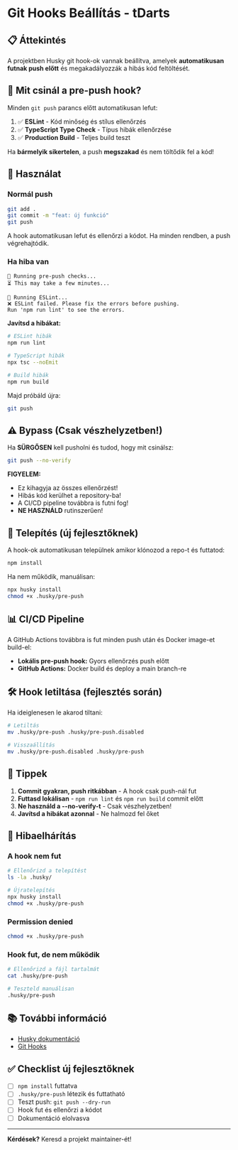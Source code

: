 # Git Hooks Beállítás - tDarts

## 📋 Áttekintés

A projektben Husky git hook-ok vannak beállítva, amelyek **automatikusan futnak push előtt** és megakadályozzák a hibás kód feltöltését.

## 🎯 Mit csinál a pre-push hook?

Minden `git push` parancs előtt automatikusan lefut:

1. ✅ **ESLint** - Kód minőség és stílus ellenőrzés
2. ✅ **TypeScript Type Check** - Típus hibák ellenőrzése
3. ✅ **Production Build** - Teljes build teszt

Ha **bármelyik sikertelen**, a push **megszakad** és nem töltődik fel a kód!

## 🚀 Használat

### Normál push

```bash
git add .
git commit -m "feat: új funkció"
git push
```

A hook automatikusan lefut és ellenőrzi a kódot. Ha minden rendben, a push végrehajtódik.

### Ha hiba van

```
🚀 Running pre-push checks...
⏳ This may take a few minutes...

📝 Running ESLint...
❌ ESLint failed. Please fix the errors before pushing.
Run 'npm run lint' to see the errors.
```

**Javítsd a hibákat:**

```bash
# ESLint hibák
npm run lint

# TypeScript hibák
npx tsc --noEmit

# Build hibák
npm run build
```

Majd próbáld újra:

```bash
git push
```

## ⚠️ Bypass (Csak vészhelyzetben!)

Ha **SÜRGŐSEN** kell pusholni és tudod, hogy mit csinálsz:

```bash
git push --no-verify
```

**FIGYELEM:** 
- Ez kihagyja az összes ellenőrzést!
- Hibás kód kerülhet a repository-ba!
- A CI/CD pipeline továbbra is futni fog!
- **NE HASZNÁLD** rutinszerűen!

## 🔧 Telepítés (új fejlesztőknek)

A hook-ok automatikusan települnek amikor klónozod a repo-t és futtatod:

```bash
npm install
```

Ha nem működik, manuálisan:

```bash
npx husky install
chmod +x .husky/pre-push
```

## 📊 CI/CD Pipeline

A GitHub Actions továbbra is fut minden push után és Docker image-et build-el:

- **Lokális pre-push hook:** Gyors ellenőrzés push előtt
- **GitHub Actions:** Docker build és deploy a main branch-re

## 🛠️ Hook letiltása (fejlesztés során)

Ha ideiglenesen le akarod tiltani:

```bash
# Letiltás
mv .husky/pre-push .husky/pre-push.disabled

# Visszaállítás
mv .husky/pre-push.disabled .husky/pre-push
```

## 📝 Tippek

1. **Commit gyakran, push ritkábban** - A hook csak push-nál fut
2. **Futtasd lokálisan** - `npm run lint` és `npm run build` commit előtt
3. **Ne használd a --no-verify-t** - Csak vészhelyzetben!
4. **Javítsd a hibákat azonnal** - Ne halmozd fel őket

## 🐛 Hibaelhárítás

### A hook nem fut

```bash
# Ellenőrizd a telepítést
ls -la .husky/

# Újratelepítés
npx husky install
chmod +x .husky/pre-push
```

### Permission denied

```bash
chmod +x .husky/pre-push
```

### Hook fut, de nem működik

```bash
# Ellenőrizd a fájl tartalmát
cat .husky/pre-push

# Teszteld manuálisan
.husky/pre-push
```

## 📚 További információ

- [Husky dokumentáció](https://typicode.github.io/husky/)
- [Git Hooks](https://git-scm.com/book/en/v2/Customizing-Git-Git-Hooks)

## ✅ Checklist új fejlesztőknek

- [ ] `npm install` futtatva
- [ ] `.husky/pre-push` létezik és futtatható
- [ ] Teszt push: `git push --dry-run`
- [ ] Hook fut és ellenőrzi a kódot
- [ ] Dokumentáció elolvasva

---

**Kérdések?** Keresd a projekt maintainer-ét!
